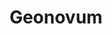 ---
schema: default
title: Geonovum
description: ''
logo: 'https://www.geonovum.nl/sites/all/themes/insiders/logo.png'
---